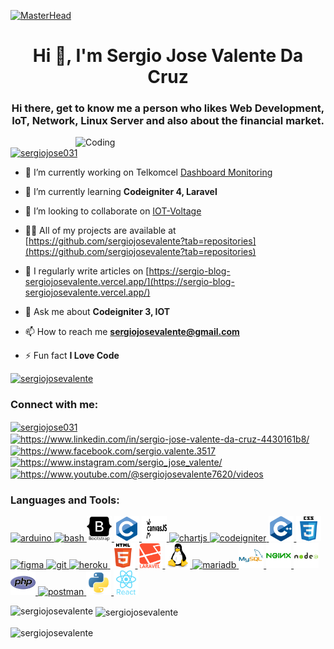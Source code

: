 [![MasterHead](https://miro.medium.com/v2/resize:fit:828/1*-ntL3Dsvc-dJ5cLGRtSuEw.gif)](https://desty.page/sergiojosevalente)
<h1 align="center">Hi 👋, I'm Sergio Jose Valente Da Cruz</h1>
<h3 align="center">Hi there, get to know me a person who likes Web Development, IoT, Network, Linux Server and also about the financial market.</h3>
<img align="right" alt="Coding" width="400" src="https://cdn.dribbble.com/users/1162077/screenshots/3848914/programmer.gif">

<p align="left"> <a href="https://twitter.com/sergiojose031" target="blank"><img src="https://img.shields.io/twitter/follow/sergiojose031?logo=twitter&style=for-the-badge" alt="sergiojose031" /></a> </p>

- 🔭 I’m currently working on Telkomcel [Dashboard Monitoring](http://voip.telkomcel.tl/)

- 🌱 I’m currently learning **Codeigniter 4, Laravel**

- 👯 I’m looking to collaborate on [IOT-Voltage](https://github.com/sergiojosevalente/voltagedc_http_API_ethernet-wifi)

- 👨‍💻 All of my projects are available at [https://github.com/sergiojosevalente?tab=repositories](https://github.com/sergiojosevalente?tab=repositories)

- 📝 I regularly write articles on [https://sergio-blog-sergiojosevalente.vercel.app/](https://sergio-blog-sergiojosevalente.vercel.app/)

- 💬 Ask me about **Codeigniter 3, IOT**

- 📫 How to reach me **sergiojosevalente@gmail.com**

- ⚡ Fun fact **I Love Code**


<p align="left"> <a href="https://github.com/ryo-ma/github-profile-trophy"><img src="https://github-profile-trophy.vercel.app/?username=sergiojosevalente" alt="sergiojosevalente" /></a> </p>


<h3 align="left">Connect with me:</h3>
<p align="left">
 <a href="https://twitter.com/sergiojose031" target="blank"><img align="center" src="https://raw.githubusercontent.com/rahuldkjain/github-profile-readme-generator/master/src/images/icons/Social/twitter.svg" alt="sergiojose031" height="30" width="40" /></a>
<a href="https://linkedin.com/in/https://www.linkedin.com/in/sergio-jose-valente-da-cruz-4430161b8/" target="blank"><img align="center" src="https://raw.githubusercontent.com/rahuldkjain/github-profile-readme-generator/master/src/images/icons/Social/linked-in-alt.svg" alt="https://www.linkedin.com/in/sergio-jose-valente-da-cruz-4430161b8/" height="30" width="40" /></a>
<a href="https://fb.com/https://www.facebook.com/sergio.valente.3517" target="blank"><img align="center" src="https://raw.githubusercontent.com/rahuldkjain/github-profile-readme-generator/master/src/images/icons/Social/facebook.svg" alt="https://www.facebook.com/sergio.valente.3517" height="30" width="40" /></a>
<a href="https://instagram.com/https://www.instagram.com/sergio_jose_valente/" target="blank"><img align="center" src="https://raw.githubusercontent.com/rahuldkjain/github-profile-readme-generator/master/src/images/icons/Social/instagram.svg" alt="https://www.instagram.com/sergio_jose_valente/" height="30" width="40" /></a>
<a href="https://www.youtube.com/c/https://www.youtube.com/@sergiojosevalente7620/videos" target="blank"><img align="center" src="https://raw.githubusercontent.com/rahuldkjain/github-profile-readme-generator/master/src/images/icons/Social/youtube.svg" alt="https://www.youtube.com/@sergiojosevalente7620/videos" height="30" width="40" /></a>
</p>

<h3 align="left">Languages and Tools:</h3>
<p align="left"> <a href="https://www.arduino.cc/" target="_blank" rel="noreferrer"> <img src="https://cdn.worldvectorlogo.com/logos/arduino-1.svg" alt="arduino" width="40" height="40"/> </a> <a href="https://www.gnu.org/software/bash/" target="_blank" rel="noreferrer"> <img src="https://www.vectorlogo.zone/logos/gnu_bash/gnu_bash-icon.svg" alt="bash" width="40" height="40"/> </a> <a href="https://getbootstrap.com" target="_blank" rel="noreferrer"> <img src="https://raw.githubusercontent.com/devicons/devicon/master/icons/bootstrap/bootstrap-plain-wordmark.svg" alt="bootstrap" width="40" height="40"/> </a> <a href="https://www.cprogramming.com/" target="_blank" rel="noreferrer"> <img src="https://raw.githubusercontent.com/devicons/devicon/master/icons/c/c-original.svg" alt="c" width="40" height="40"/> </a> <a href="https://canvasjs.com" target="_blank" rel="noreferrer"> <img src="https://raw.githubusercontent.com/Hardik0307/Hardik0307/master/assets/canvasjs-charts.svg" alt="canvasjs" width="40" height="40"/> </a> <a href="https://www.chartjs.org" target="_blank" rel="noreferrer"> <img src="https://www.chartjs.org/media/logo-title.svg" alt="chartjs" width="40" height="40"/> </a> <a href="https://codeigniter.com" target="_blank" rel="noreferrer"> <img src="https://cdn.worldvectorlogo.com/logos/codeigniter.svg" alt="codeigniter" width="40" height="40"/> </a> <a href="https://www.w3schools.com/cpp/" target="_blank" rel="noreferrer"> <img src="https://raw.githubusercontent.com/devicons/devicon/master/icons/cplusplus/cplusplus-original.svg" alt="cplusplus" width="40" height="40"/> </a> <a href="https://www.w3schools.com/css/" target="_blank" rel="noreferrer"> <img src="https://raw.githubusercontent.com/devicons/devicon/master/icons/css3/css3-original-wordmark.svg" alt="css3" width="40" height="40"/> </a> <a href="https://www.figma.com/" target="_blank" rel="noreferrer"> <img src="https://www.vectorlogo.zone/logos/figma/figma-icon.svg" alt="figma" width="40" height="40"/> </a> <a href="https://git-scm.com/" target="_blank" rel="noreferrer"> <img src="https://www.vectorlogo.zone/logos/git-scm/git-scm-icon.svg" alt="git" width="40" height="40"/> </a> <a href="https://heroku.com" target="_blank" rel="noreferrer"> <img src="https://www.vectorlogo.zone/logos/heroku/heroku-icon.svg" alt="heroku" width="40" height="40"/> </a> <a href="https://www.w3.org/html/" target="_blank" rel="noreferrer"> <img src="https://raw.githubusercontent.com/devicons/devicon/master/icons/html5/html5-original-wordmark.svg" alt="html5" width="40" height="40"/> </a> <a href="https://laravel.com/" target="_blank" rel="noreferrer"> <img src="https://raw.githubusercontent.com/devicons/devicon/master/icons/laravel/laravel-plain-wordmark.svg" alt="laravel" width="40" height="40"/> </a> <a href="https://www.linux.org/" target="_blank" rel="noreferrer"> <img src="https://raw.githubusercontent.com/devicons/devicon/master/icons/linux/linux-original.svg" alt="linux" width="40" height="40"/> </a> <a href="https://mariadb.org/" target="_blank" rel="noreferrer"> <img src="https://www.vectorlogo.zone/logos/mariadb/mariadb-icon.svg" alt="mariadb" width="40" height="40"/> </a> <a href="https://www.mysql.com/" target="_blank" rel="noreferrer"> <img src="https://raw.githubusercontent.com/devicons/devicon/master/icons/mysql/mysql-original-wordmark.svg" alt="mysql" width="40" height="40"/> </a> <a href="https://www.nginx.com" target="_blank" rel="noreferrer"> <img src="https://raw.githubusercontent.com/devicons/devicon/master/icons/nginx/nginx-original.svg" alt="nginx" width="40" height="40"/> </a> <a href="https://nodejs.org" target="_blank" rel="noreferrer"> <img src="https://raw.githubusercontent.com/devicons/devicon/master/icons/nodejs/nodejs-original-wordmark.svg" alt="nodejs" width="40" height="40"/> </a> <a href="https://www.php.net" target="_blank" rel="noreferrer"> <img src="https://raw.githubusercontent.com/devicons/devicon/master/icons/php/php-original.svg" alt="php" width="40" height="40"/> </a> <a href="https://postman.com" target="_blank" rel="noreferrer"> <img src="https://www.vectorlogo.zone/logos/getpostman/getpostman-icon.svg" alt="postman" width="40" height="40"/> </a> <a href="https://www.python.org" target="_blank" rel="noreferrer"> <img src="https://raw.githubusercontent.com/devicons/devicon/master/icons/python/python-original.svg" alt="python" width="40" height="40"/> </a> <a href="https://reactjs.org/" target="_blank" rel="noreferrer"> <img src="https://raw.githubusercontent.com/devicons/devicon/master/icons/react/react-original-wordmark.svg" alt="react" width="40" height="40"/> </a> </p>

<p><img align="left" src="https://github-readme-stats.vercel.app/api/top-langs?username=sergiojosevalente&show_icons=true&locale=en&layout=compact" alt="sergiojosevalente" /></p>

<p>&nbsp;<img align="center" src="https://github-readme-stats.vercel.app/api?username=sergiojosevalente&show_icons=true&locale=en" alt="sergiojosevalente" /></p>

<p><img align="center" src="https://github-readme-streak-stats.herokuapp.com/?user=sergiojosevalente&" alt="sergiojosevalente" /></p>
